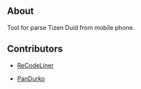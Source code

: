 ## About 

Tool for parse Tizen Duid from mobile phone. 

## Contributors

- [ReСodeLiner](https://github.com/RecodeLiner)

- [PanDurko](https://github.com/PanDurko)